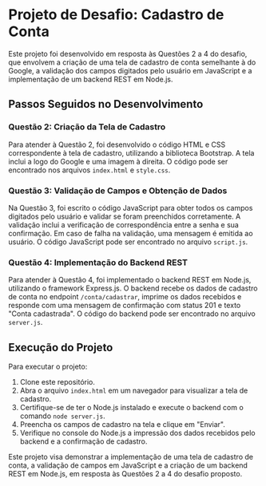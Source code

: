 # Projeto de Desafio: Cadastro de Conta

Este projeto foi desenvolvido em resposta às Questões 2 a 4 do desafio, que envolvem a criação de uma tela de cadastro de conta semelhante à do Google, a validação dos campos digitados pelo usuário em JavaScript e a implementação de um backend REST em Node.js.

## Passos Seguidos no Desenvolvimento

### Questão 2: Criação da Tela de Cadastro

Para atender à Questão 2, foi desenvolvido o código HTML e CSS correspondente à tela de cadastro, utilizando a biblioteca Bootstrap. A tela inclui a logo do Google e uma imagem à direita. O código pode ser encontrado nos arquivos `index.html` e `style.css`.

### Questão 3: Validação de Campos e Obtenção de Dados

Na Questão 3, foi escrito o código JavaScript para obter todos os campos digitados pelo usuário e validar se foram preenchidos corretamente. A validação inclui a verificação de correspondência entre a senha e sua confirmação. Em caso de falha na validação, uma mensagem é emitida ao usuário. O código JavaScript pode ser encontrado no arquivo `script.js`.

### Questão 4: Implementação do Backend REST

Para atender à Questão 4, foi implementado o backend REST em Node.js, utilizando o framework Express.js. O backend recebe os dados de cadastro de conta no endpoint `/conta/cadastrar`, imprime os dados recebidos e responde com uma mensagem de confirmação com status 201 e texto "Conta cadastrada". O código do backend pode ser encontrado no arquivo `server.js`.

## Execução do Projeto

Para executar o projeto:

1. Clone este repositório.
2. Abra o arquivo `index.html` em um navegador para visualizar a tela de cadastro.
3. Certifique-se de ter o Node.js instalado e execute o backend com o comando `node server.js`.
4. Preencha os campos de cadastro na tela e clique em "Enviar".
5. Verifique no console do Node.js a impressão dos dados recebidos pelo backend e a confirmação de cadastro.

Este projeto visa demonstrar a implementação de uma tela de cadastro de conta, a validação de campos em JavaScript e a criação de um backend REST em Node.js, em resposta às Questões 2 a 4 do desafio proposto.
